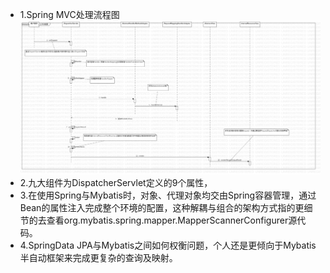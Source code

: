 * 1.Spring MVC处理流程图
![](SpringMVC工作流程图.png)
* 2.九大组件为DispatcherServlet定义的9个属性，
* 3.在使用Spring与Mybatis时，对象、代理对象均交由Spring容器管理，通过Bean的属性注入完成整个环境的配置，这种解耦与组合的架构方式指的更细节的去查看org.mybatis.spring.mapper.MapperScannerConfigurer源代码。
* 4.SpringData JPA与Mybatis之间如何权衡问题，个人还是更倾向于Mybatis半自动框架来完成更复杂的查询及映射。
